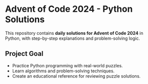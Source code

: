 # Advent of Code 2024 - Python Solutions

This repository contains **daily solutions for Advent of Code 2024** in Python, with step-by-step explanations and problem-solving logic.

## Project Goal
- Practice Python programming with real-world puzzles.
- Learn algorithms and problem-solving techniques.
- Create an educational reference for reviewing puzzle solutions.

